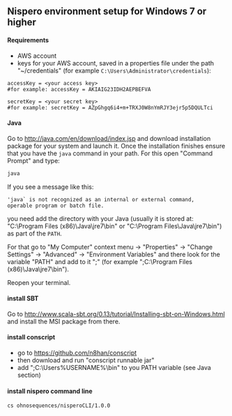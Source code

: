 ## Nispero environment setup for Windows 7 or higher

#### Requirements

* AWS account
* keys for your AWS account, saved in a properties file under the path "~/credentials" (for example `C:\Users\Administrator\credentials`):

```
accessKey = <your access key>
#for example: accessKey = AKIAIG23IDH2AEPBEFVA

secretKey = <your secret key>
#for example: secretKey = AZpGhgq6i4+m+TRXJ0W8nYmRJY3ejr5p5DQULTci
```

#### Java

Go to http://java.com/en/download/index.jsp and download installation package for your system and launch it. Once the installation finishes ensure that you have the `java` command in your path. For this open "Command Prompt" and type:

```bash
java
```

If you see a message like this:

```
'java` is not recognized as an internal or external command,
operable program or batch file.
```

you need add the directory with your Java (usually it is stored at: "C:\Program Files (x86)\Java\jre7\bin" or "C:\Program Files\Java\jre7\bin") as part of the `PATH`.

For that go to "My Computer" context menu -> "Properties" -> "Change Settings" -> "Advanced" -> "Environment Variables" and there look for the variable "PATH" and add to it ";<path to java>" (for example ";C:\Program Files (x86)\Java\jre7\bin").

Reopen your terminal.

#### install SBT

Go to http://www.scala-sbt.org/0.13/tutorial/Installing-sbt-on-Windows.html and install the MSI package from there.

#### install conscript

* go to https://github.com/n8han/conscript 
* then download and run "conscript runnable jar"
* add ";C:\Users\%USERNAME%\bin" to you PATH variable (see Java section)

#### install nispero command line

```
cs ohnosequences/nisperoCLI/1.0.0
```


